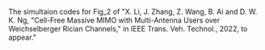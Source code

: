 The simultaion codes for Fig_2 of "X. Li, J. Zhang, Z. Wang, B. Ai and D. W. K. Ng, "Cell-Free Massive MIMO with Multi-Antenna Users over Weichselberger Rician Channels," in IEEE Trans. Veh. Technol., 2022, to appear."
